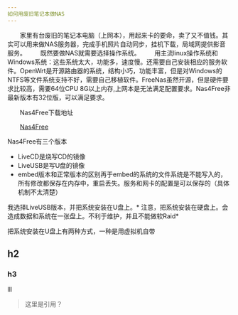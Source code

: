 ```yaml
---
如何用废旧笔记本做NAS 
---
```

&emsp;&emsp;家里有台废旧的笔记本电脑（上网本），用起来卡的要命，卖了又不值钱。其实可以用来做NAS服务器，完成手机照片自动同步，挂机下载，局域网提供影音服务。
&emsp;&emsp;既然要做NAS就需要选择操作系统。
&emsp;&emsp;用主流linux操作系统和Windows系统：这些系统太大，功能多，速度慢。还需要自己安装相应的服务软件。OpenWrt是开源路由器的系统，结构小巧，功能丰富，但是对Windows的NTFS等文件系统支持不好，需要自己移植软件。FreeNas虽然开源，但是硬件要求比较高，需要64位CPU 8G以上内存,上网本是无法满足配置要求。Nas4Free非最新版本有32位版，可以满足要求。

&emsp;&emsp;Nas4Free下载地址

&emsp;&emsp;[Nas4Free](https://sourceforge.net/projects/nas4free/files/?source=directory)

Nas4Free有三个版本

* LiveCD是烧写CD的镜像
* LiveUSB是写U盘的镜像
* embed版本和正常版本的区别再于embed的系统的文件系统是不能写入的，所有修改都保存在内存中，重启丢失。服务和网卡的配置是可以保存的（具体机制不太清楚）

我选择LiveUSB版本，并把系统安装在U盘上。* 注意，把系统安装在硬盘上。会造成数据和系统在一张盘上。不利于维护，并且不能做软Raid*

把系统安装在U盘上有两种方式，一种是用虚拟机自带

## h2

### h3
lll

> 这里是引用？
